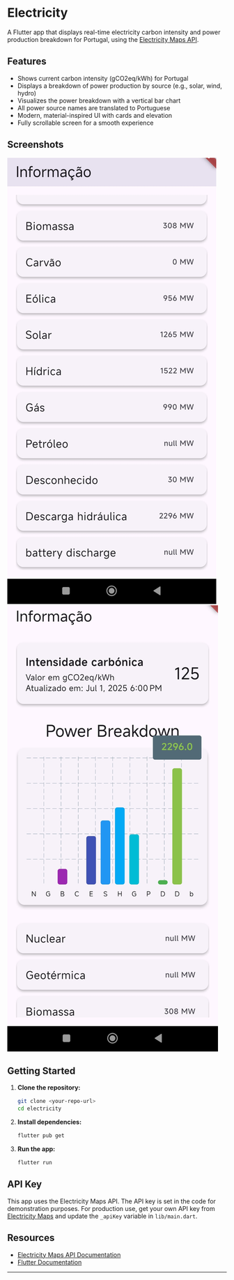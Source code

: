 # Electricity

A Flutter app that displays real-time electricity carbon intensity and power production breakdown for Portugal, using the [Electricity Maps API](https://portal.electricitymaps.com/docs/api).

## Features

- Shows current carbon intensity (gCO2eq/kWh) for Portugal
- Displays a breakdown of power production by source (e.g., solar, wind, hydro)
- Visualizes the power breakdown with a vertical bar chart
- All power source names are translated to Portuguese
- Modern, material-inspired UI with cards and elevation
- Fully scrollable screen for a smooth experience

## Screenshots

![Main Screen](Screenshot1.jpg)
![Breakdown Chart](Screenshot2.jpg)

## Getting Started

1. **Clone the repository:**
   ```sh
   git clone <your-repo-url>
   cd electricity
   ```
2. **Install dependencies:**
   ```sh
   flutter pub get
   ```
3. **Run the app:**
   ```sh
   flutter run
   ```

## API Key

This app uses the Electricity Maps API. The API key is set in the code for demonstration purposes. For production use, get your own API key from [Electricity Maps](https://portal.electricitymaps.com/) and update the `_apiKey` variable in `lib/main.dart`.

## Resources
- [Electricity Maps API Documentation](https://portal.electricitymaps.com/docs/api)
- [Flutter Documentation](https://docs.flutter.dev/)

---
